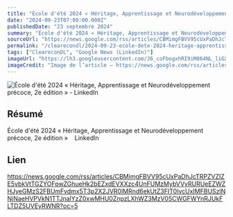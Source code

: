 ```yaml
---
title: "École d'été 2024 « Héritage, Apprentissage et Neurodéveloppement précoce, 2e édition » - LinkedIn"
date: "2024-09-23T07:00:00.000Z"
publishedDate: "23 septembre 2024"
summary: "École d'été 2024 « Héritage, Apprentissage et Neurodéveloppement précoce, 2e édition » &nbsp;&nbsp; LinkedIn"
sourceUrl: "https://news.google.com/rss/articles/CBMimgFBVV95cUxPaDhJcTRPZVZIZE5vbkVtTGZYOFpwZGhueHk2bEZxdEVXXzc4UnFUMzMybVVyRURUeEZWZHJyeGMzS2FBUmFvdmx5T3p2X2JVR0lMRnd6ekUtZ3FIT0lvcUxIMFBUSzlNNjNaeHVPVkN1TTJnalYzZ0xwMHU0ZnpzLXhWZ3MzV05CWGFWYnRJUkFLTDZ5UVEyRWNR?oc=5"
permalink: "/clearecondl/2024-09-23-ecole-dete-2024-heritage-apprentissage-et-neurodeveloppement-precoce-2e-edition-"
tags: ["CleareconDL", "Google News (LinkedIn)"]
imageUrl: "https://lh3.googleusercontent.com/J6_coFbogxhRI9iM864NL_liGXvsQp2AupsKei7z0cNNfDvGUmWUy20nuUhkREQyrpY4bEeIBuc=s0-w300"
imageCredit: "Image de l’article — https://news.google.com/rss/articles/CBMimgFBVV95cUxPaDhJcTRPZVZIZE5vbkVtTGZYOFpwZGhueHk2bEZxdEVXXzc4UnFUMzMybVVyRURUeEZWZHJyeGMzS2FBUmFvdmx5T3p2X2JVR0lMRnd6ekUtZ3FIT0lvcUxIMFBUSzlNNjNaeHVPVkN1TTJnalYzZ0xwMHU0ZnpzLXhWZ3MzV05CWGFWYnRJUkFLTDZ5UVEyRWNR?oc=5"
---
```


![École d'été 2024 « Héritage, Apprentissage et Neurodéveloppement précoce, 2e édition » - LinkedIn](https://lh3.googleusercontent.com/J6_coFbogxhRI9iM864NL_liGXvsQp2AupsKei7z0cNNfDvGUmWUy20nuUhkREQyrpY4bEeIBuc=s0-w300)

## Résumé

École d'été 2024 « Héritage, Apprentissage et Neurodéveloppement précoce, 2e édition » &nbsp;&nbsp; LinkedIn

## Lien

https://news.google.com/rss/articles/CBMimgFBVV95cUxPaDhJcTRPZVZIZE5vbkVtTGZYOFpwZGhueHk2bEZxdEVXXzc4UnFUMzMybVVyRURUeEZWZHJyeGMzS2FBUmFvdmx5T3p2X2JVR0lMRnd6ekUtZ3FIT0lvcUxIMFBUSzlNNjNaeHVPVkN1TTJnalYzZ0xwMHU0ZnpzLXhWZ3MzV05CWGFWYnRJUkFLTDZ5UVEyRWNR?oc=5
